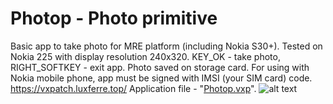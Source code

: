 # Photop - Photo primitive
Basic app to take photo for MRE platform (including Nokia S30+). Tested on Nokia 225 with display resolution 240x320. KEY_OK - take photo, RIGHT_SOFTKEY - exit app. Photo saved on storage card. For using with Nokia mobile phone, app must be signed with IMSI (your SIM card) code. https://vxpatch.luxferre.top/
Application file - "[Photop.vxp](https://github.com/RDZDX/photop/blob/main/Photop.vxp?raw=true)".
![alt text](https://rdzdx.github.io/photop/picture.jpg)
